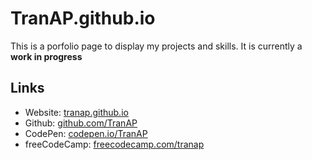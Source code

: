 # TranAP.github.io
This is a porfolio page to display my projects and skills. It is currently a __work in progress__

## Links
* Website: [tranap.github.io](https://tranap.github.io./)
* Github: [github.com/TranAP](https://github.com/TranAP)
* CodePen: [codepen.io/TranAP](https://codepen.io/TranAP/pens/public/)
* freeCodeCamp: [freecodecamp.com/tranap](https://www.freecodecamp.com/tranap)
